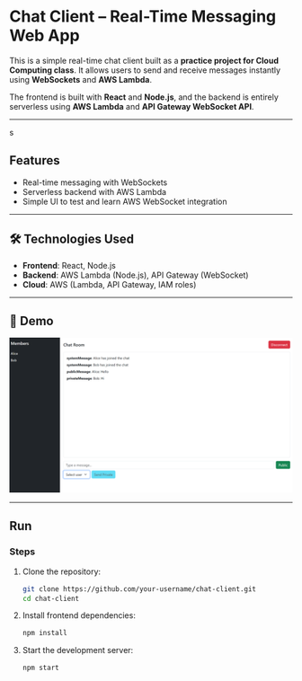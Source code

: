 # Chat Client – Real-Time Messaging Web App

This is a simple real-time chat client built as a **practice project for Cloud Computing class**. It allows users to send and receive messages instantly using **WebSockets** and **AWS Lambda**.

The frontend is built with **React** and **Node.js**, and the backend is entirely serverless using **AWS Lambda** and **API Gateway WebSocket API**.

---
s
## Features

- Real-time messaging with WebSockets  
- Serverless backend with AWS Lambda  
- Simple UI to test and learn AWS WebSocket integration

---

## 🛠️ Technologies Used

- **Frontend**: React, Node.js  
- **Backend**: AWS Lambda (Node.js), API Gateway (WebSocket)  
- **Cloud**: AWS (Lambda, API Gateway, IAM roles)

---

## 📸 Demo

![alt text](assets/image.png)

---

## Run

### Steps

1. Clone the repository:

   ```bash
   git clone https://github.com/your-username/chat-client.git
   cd chat-client

2. Install frontend dependencies:
    ```bash
    npm install

3. Start the development server:
    ```bash
    npm start

